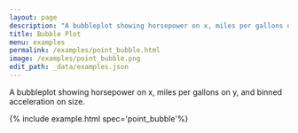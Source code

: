 ```yaml
---
layout: page
description: "A bubbleplot showing horsepower on x, miles per gallons on y, and binned acceleration on size."
title: Bubble Plot
menu: examples
permalink: /examples/point_bubble.html
image: /examples/point_bubble.png
edit_path: _data/examples.json
---
```


A bubbleplot showing horsepower on x, miles per gallons on y, and binned acceleration on size.

{% include example.html spec='point_bubble'%}
